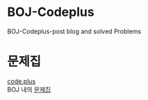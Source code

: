 # BOJ-Codeplus
 BOJ-Codeplus-post blog and solved Problems

# 문제집
[code.plus](https://code.plus)     
BOJ 내의 [문제집](https://www.acmicpc.net/workbook/codeplus)    